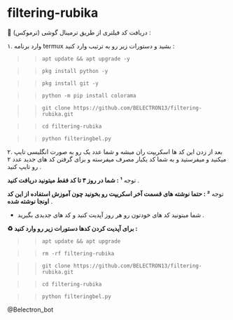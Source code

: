 # filtering-rubika

📍 دریافت کد فیلتری از طریق ترمینال گوشی (ترموکس) :

۱. وارد برنامه termux بشید و دستورات زیر رو به ترتیب وارد کنید :

>> `apt update && apt upgrade -y`

>> `pkg install python -y`

>> `pkg install git -y`

>> `python -m pip install colorama`

>> `git clone https://github.com/BELECTRON13/filtering-rubika.git`

>> `cd filtering-rubika`

>> `python filteringbel.py`

۲. بعد از زدن این کد ها اسکریپت ران میشه و شما عدد یک رو به صورت انگلیسی تایپ میکنید و میفرستید و به شما کد یکبار مصرف میفرسته و برای گرفتن کد های جدید عدد ۲ رو تایپ کنید .

توجه **¹ : شما در روز ۳ تا کد فقط میتونید دریافت کنید** . 

توجه **² : حتما نوشته های قسمت آخر اسکریپت رو بخونید چون آموزش استفاده از این کد اونجا نوشته شده** .

+ شما میتونید کد های خودتون رو هر روز آپدیت کنید و کد های جدیدی بگیرید .

**♻️ برای آپدیت کردن کدها دستورات زیر رو وارد کنید :**
>> `apt update && apt upgrade`

>> `rm -rf filtering-rubika`

>> `git clone https://github.com/BELECTRON13/filtering-rubika.git`

>> `cd filtering-rubika`

>> `python filteringbel.py`

@Belectron_bot
